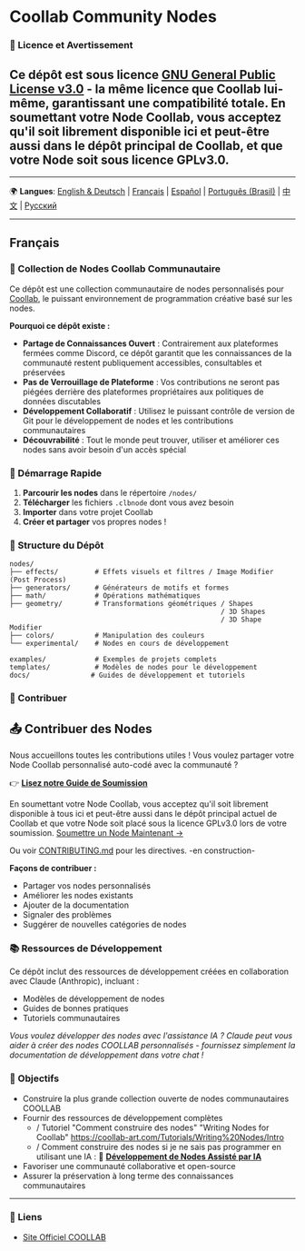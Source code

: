 # Coollab Community Nodes

### 📄 Licence et Avertissement

Ce dépôt est sous licence [GNU General Public License v3.0](LICENSE) - la même licence que Coollab lui-même, garantissant une compatibilité totale.
En soumettant votre Node Coollab, vous acceptez qu'il soit librement disponible ici et peut-être aussi dans le dépôt principal de Coollab, et que votre Node soit sous licence GPLv3.0.
---
-----

🌍 **Langues**: [English & Deutsch](README.md) | [Français](#français) | [Español](README%20ES.md) | [Português (Brasil)](README%20PT-BR.md) | [中文](README%20ZH-CN.md) | [Русский](README%20RU.md)

---

## Français

### 🎨 Collection de Nodes Coollab Communautaire

Ce dépôt est une collection communautaire de nodes personnalisés pour [Coollab](https://coollab-art.com/), le puissant environnement de programmation créative basé sur les nodes.

**Pourquoi ce dépôt existe :**
- **Partage de Connaissances Ouvert** : Contrairement aux plateformes fermées comme Discord, ce dépôt garantit que les connaissances de la communauté restent publiquement accessibles, consultables et préservées
- **Pas de Verrouillage de Plateforme** : Vos contributions ne seront pas piégées derrière des plateformes propriétaires aux politiques de données discutables
- **Développement Collaboratif** : Utilisez le puissant contrôle de version de Git pour le développement de nodes et les contributions communautaires
- **Découvrabilité** : Tout le monde peut trouver, utiliser et améliorer ces nodes sans avoir besoin d'un accès spécial

### 🚀 Démarrage Rapide

1. **Parcourir les nodes** dans le répertoire `/nodes/`
2. **Télécharger** les fichiers `.clbnode` dont vous avez besoin
3. **Importer** dans votre projet Coollab
4. **Créer et partager** vos propres nodes !

### 📁 Structure du Dépôt

```
nodes/
├── effects/         # Effets visuels et filtres / Image Modifier (Post Process)
├── generators/      # Générateurs de motifs et formes
├── math/            # Opérations mathématiques
├── geometry/        # Transformations géométriques / Shapes
                                                    / 3D Shapes
                                                    / 3D Shape Modifier
├── colors/          # Manipulation des couleurs
└── experimental/    # Nodes en cours de développement

examples/            # Exemples de projets complets
templates/           # Modèles de nodes pour le développement
docs/               # Guides de développement et tutoriels
```

### 🤝 Contribuer
 
## 📤 Contribuer des Nodes
Nous accueillons toutes les contributions utiles !
Vous voulez partager votre Node Coollab personnalisé auto-codé avec la communauté ?

👉 **[Lisez notre Guide de Soumission](docs/submission-guide.md)**

En soumettant votre Node Coollab, vous acceptez qu'il soit librement disponible à tous ici et peut-être aussi dans le dépôt principal actuel de Coollab et que votre Node soit placé sous la licence GPLv3.0 lors de votre soumission.
[Soumettre un Node Maintenant →](../../issues/new/choose)

Ou voir [CONTRIBUTING.md](CONTRIBUTING.md) pour les directives. -en construction-

**Façons de contribuer :**
- Partager vos nodes personnalisés
- Améliorer les nodes existants
- Ajouter de la documentation
- Signaler des problèmes
- Suggérer de nouvelles catégories de nodes

### 📚 Ressources de Développement

Ce dépôt inclut des ressources de développement créées en collaboration avec Claude (Anthropic), incluant :
- Modèles de développement de nodes
- Guides de bonnes pratiques
- Tutoriels communautaires

*Vous voulez développer des nodes avec l'assistance IA ? Claude peut vous aider à créer des nodes COOLLAB personnalisés - fournissez simplement la documentation de développement dans votre chat !*

### 🎯 Objectifs

- Construire la plus grande collection ouverte de nodes communautaires COOLLAB
- Fournir des ressources de développement complètes
     - / Tutoriel "Comment construire des nodes" "Writing Nodes for Coollab" https://coollab-art.com/Tutorials/Writing%20Nodes/Intro
     - / Comment construire des nodes si je ne sais pas programmer en utilisant une IA : 🤖 **[Développement de Nodes Assisté par IA](docs/ai-development-guide.md)**
- Favoriser une communauté collaborative et open-source
- Assurer la préservation à long terme des connaissances communautaires

---

### 🔗 Liens

- [Site Officiel COOLLAB](https://coollab-art.com/)

